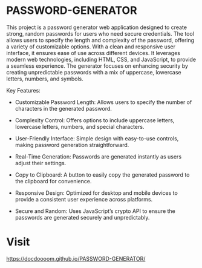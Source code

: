 # PASSWORD-GENERATOR

This project is a password generator web application designed to create strong, random passwords for users who need secure credentials. The tool allows users to specify the length and complexity of the password, offering a variety of customizable options. With a clean and responsive user interface, it ensures ease of use across different devices. It leverages modern web technologies, including HTML, CSS, and JavaScript, to provide a seamless experience. The generator focuses on enhancing security by creating unpredictable passwords with a mix of uppercase, lowercase letters, numbers, and symbols.

Key Features:
* Customizable Password Length: Allows users to specify the number of characters in the generated password.

* Complexity Control: Offers options to include uppercase letters, lowercase letters, numbers, and special characters.

* User-Friendly Interface: Simple design with easy-to-use controls, making password generation straightforward.

* Real-Time Generation: Passwords are generated instantly as users adjust their settings.

* Copy to Clipboard: A button to easily copy the generated password to the clipboard for convenience.

* Responsive Design: Optimized for desktop and mobile devices to provide a consistent user experience across platforms.

* Secure and Random: Uses JavaScript’s crypto API to ensure the passwords are generated securely and unpredictably.



# Visit

https://docdoooom.github.io/PASSWORD-GENERATOR/
